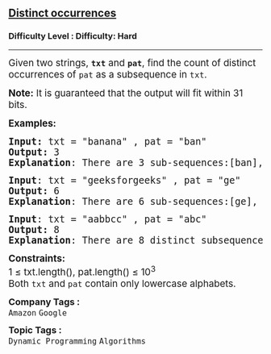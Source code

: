 <h2><a href="https://www.geeksforgeeks.org/problems/distinct-occurrences/1">Distinct occurrences</a></h2><h3>Difficulty Level : Difficulty: Hard</h3><hr><div class="problems_problem_content__Xm_eO"><p><span style="font-size: 14pt;">Given two strings, <strong><code>txt</code></strong> and <strong><code>pat</code></strong>, find the count of distinct occurrences of <code>pat</code> as a subsequence in <code>txt</code>.</span></p>
<p><span style="font-size: 14pt;"><strong>Note:</strong> It is guaranteed that the output will fit within 31 bits.</span></p>
<p><span style="font-size: 14pt;"><strong>Examples:</strong></span></p>
<pre><span style="font-size: 14pt;"><strong>Input: </strong>txt = "banana" , pat = "ban"
<strong>Output:</strong> 3
<strong>Explanation</strong>: There are 3 sub-sequences:[ban], [ba n], [b an].
</span></pre>
<pre><span style="font-size: 14pt;"><strong>Input</strong>: txt = "geeksforgeeks" , pat = "ge"
<strong>Output:</strong> 6
<strong>Explanation</strong>: There are 6 sub-sequences:[ge], [ge], [g e], [g e] [g e] and [g e].
</span></pre>
<pre><span style="font-size: 14pt;"><strong>Input</strong>: txt = "aabbcc" , pat = "abc"
<strong>Output: </strong>8
<strong>Explanation</strong>: There are 8 distinct subsequences: [a b c], [a b c], [a b c], [a b c], [a b c], [a b c], [a b c], [a b c].</span></pre>
<p><span style="font-size: 14pt;"><strong>Constraints:</strong><br>1 ≤ txt.length(), pat.length() ≤ 10<sup>3</sup><br>Both <code>txt</code> and <code>pat</code> contain only lowercase alphabets.</span></p></div><p><span style=font-size:18px><strong>Company Tags : </strong><br><code>Amazon</code>&nbsp;<code>Google</code>&nbsp;<br><p><span style=font-size:18px><strong>Topic Tags : </strong><br><code>Dynamic Programming</code>&nbsp;<code>Algorithms</code>&nbsp;